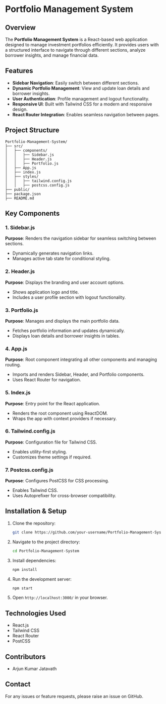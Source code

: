 # Portfolio Management System

## Overview
The **Portfolio Management System** is a React-based web application designed to manage investment portfolios efficiently. It provides users with a structured interface to navigate through different sections, analyze borrower insights, and manage financial data.

## Features
- **Sidebar Navigation**: Easily switch between different sections.
- **Dynamic Portfolio Management**: View and update loan details and borrower insights.
- **User Authentication**: Profile management and logout functionality.
- **Responsive UI**: Built with Tailwind CSS for a modern and responsive design.
- **React Router Integration**: Enables seamless navigation between pages.

## Project Structure
```
Portfolio-Management-System/
├── src/
│   ├── components/
│   │   ├── Sidebar.js
│   │   ├── Header.js
│   │   ├── Portfolio.js
│   ├── App.js
│   ├── index.js
│   ├── styles/
│   │   ├── tailwind.config.js
│   │   ├── postcss.config.js
├── public/
├── package.json
├── README.md
```

## Key Components
### 1. Sidebar.js
**Purpose**: Renders the navigation sidebar for seamless switching between sections.
- Dynamically generates navigation links.
- Manages active tab state for conditional styling.

### 2. Header.js
**Purpose**: Displays the branding and user account options.
- Shows application logo and title.
- Includes a user profile section with logout functionality.

### 3. Portfolio.js
**Purpose**: Manages and displays the main portfolio data.
- Fetches portfolio information and updates dynamically.
- Displays loan details and borrower insights in tables.

### 4. App.js
**Purpose**: Root component integrating all other components and managing routing.
- Imports and renders Sidebar, Header, and Portfolio components.
- Uses React Router for navigation.

### 5. Index.js
**Purpose**: Entry point for the React application.
- Renders the root component using ReactDOM.
- Wraps the app with context providers if necessary.

### 6. Tailwind.config.js
**Purpose**: Configuration file for Tailwind CSS.
- Enables utility-first styling.
- Customizes theme settings if required.

### 7. Postcss.config.js
**Purpose**: Configures PostCSS for CSS processing.
- Enables Tailwind CSS.
- Uses Autoprefixer for cross-browser compatibility.

## Installation & Setup
1. Clone the repository:
   ```sh
   git clone https://github.com/your-username/Portfolio-Management-System.git
   ```
2. Navigate to the project directory:
   ```sh
   cd Portfolio-Management-System
   ```
3. Install dependencies:
   ```sh
   npm install
   ```
4. Run the development server:
   ```sh
   npm start
   ```
5. Open `http://localhost:3000/` in your browser.

## Technologies Used
- React.js
- Tailwind CSS
- React Router
- PostCSS
  
## Contributors
- Arjun Kumar Jatavath

## Contact
For any issues or feature requests, please raise an issue on GitHub.


